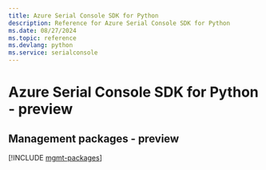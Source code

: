 ```yaml
---
title: Azure Serial Console SDK for Python
description: Reference for Azure Serial Console SDK for Python
ms.date: 08/27/2024
ms.topic: reference
ms.devlang: python
ms.service: serialconsole
---
```

# Azure Serial Console SDK for Python - preview

## Management packages - preview
[!INCLUDE [mgmt-packages](serial-console-mgmt-index.md)]